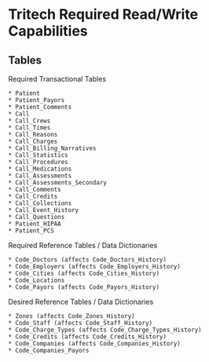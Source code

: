 # Tritech Required Read/Write Capabilities

## Tables

Required Transactional Tables
```
* Patient						   
* Patient_Payors				
* Patient_Comments
* Call
* Call_Crews
* Call_Times
* Call_Reasons
* Call_Charges
* Call_Billing_Narratives
* Call_Statistics
* Call_Procedures
* Call_Medications
* Call_Assessments
* Call_Assessments_Secondary
* Call_Comments
* Call_Credits
* Call_Collections
* Call_Event_History
* Call_Questions
* Patient_HIPAA
* Patient_PCS
```

Required Reference Tables / Data Dictionaries
```
* Code_Doctors (affects Code_Doctors_History)
* Code_Employers (affects Code_Employers_History)
* Code_Cities (affects Code_Cities_History)
* Code_Locations
* Code_Payors (affects Code_Payors_History)
```

Desired Reference Tables / Data Dictionaries
```
* Zones (affects Code_Zones_History)
* Code_Staff (affects Code_Staff_History)
* Code_Charge_Types (affects Code_Charge_Types_History)
* Code_Credits (affects Code_Credits_History)
* Code_Companies (affects Code_Companies_History)
* Code_Companies_Payors
````
